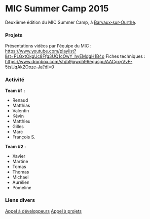 # MIC Summer Camp 2015

Deuxième édition du MIC Summer Camp, à [Barvaux-sur-Ourthe](https://www.google.be/maps/place/Azur+en+Ardenne/@50.357658,5.4963748,15z/data=!4m2!3m1!1s0x0:0x1f5475871c2aa087?sa=X&ved=0CJEBEPwSMAxqFQoTCO-D6b7hgMcCFYO4FAodZYUB7A).


### Projets
Présentations vidéos par l'équipe du MIC :
https://www.youtube.com/playlist?list=PLGxtOkgUc8Ffg3UQ1cOwY_hyEMdgH1B4o
Fiches techniques :
https://www.dropbox.com/sh/b9jqwph96eguspu/AACgxyVvF-5tsUqAk2Ooze-Ja?dl=0

### Activité
**Team #1** : 
- Renaud 
- Matthias
- Valentin
- Kévin
- Matthieu
- Gilles
- Marc
- François S.

**Team #2** :
- Xavier
- Martine
- Tomas
- Thomas
- Michael
- Aurélien
- Pomeline

### Liens divers
[Appel à développeurs](http://checkthis.com/j0nc) 
[Appel à projets](http://www.softlab.be/summercamp/appelprojets)

